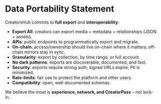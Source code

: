 # Data Portability Statement

CreatorsHub commits to **full export** and **interoperability**:
- **Export All**: creators can export media + metadata + relationships (JSON + assets).
- **APIs**: public endpoints to programmatically export and migrate.
- **On-chain**: access/ownership should live on-chain where it matters; off-chain mirrors stay in sync.
- **Granularity**: export by collection, by time range, or full account.
- **No dark patterns**: exports are discoverable, documented, and fast.
- **Security**: exports require strong auth; signed URLs expire; PII is minimized.
- **Rate-limits**: fair use to protect the platform and other users.
- **Compatibility**: open, well-documented schemas.

We believe the moat is **experience, network, and CreatorPass** – not lock-in.
